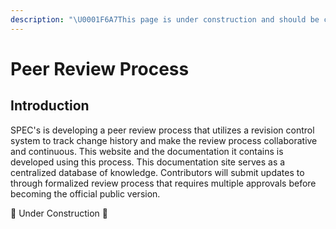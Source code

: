 ```yaml
---
description: "\U0001F6A7This page is under construction and should be considered incomplete. \U0001F6A7"
---
```


# Peer Review Process

## Introduction

SPEC's is developing a peer review process that utilizes a revision control system to track change history and make the review process collaborative and continuous. This website and the documentation it contains is developed using this process. This documentation site serves as a centralized database of knowledge. Contributors will submit updates to through formalized review process that requires multiple approvals before becoming the official public version.

🚧 Under Construction 🚧



